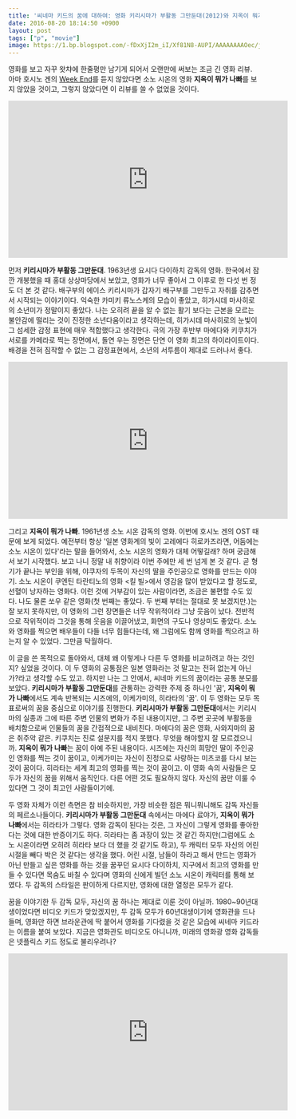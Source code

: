 ```yaml
---
title: '씨네마 키드의 꿈에 대하여: 영화 키리시마가 부활동 그만둔대(2012)와 지옥이 뭐가 나빠(2013)'
date: 2016-08-20 18:14:50 +0900
layout: post
tags: ["p", "movie"]
image: https://1.bp.blogspot.com/-fDxXjI2m_iI/Xf81N8-AUPI/AAAAAAAAOec/jJbwr8oSl9sPVJBONAm_mv99gNiUQjzUgCLcBGAsYHQ/s1600/272F224A54445C3D07.jpg
---
```


영화를 보고 자꾸 왓챠에 한줄평만 남기게 되어서 오랜만에 써보는 조금 긴 영화 리뷰. 아마 호시노 겐의 [Week End](https://youtu.be/F4kUnm4nOpI)를 듣지 않았다면 소노 시온의 영화 **지옥이 뭐가 나빠**를 보지 않았을 것이고, 그렇지 않았다면 이 리뷰를 쓸 수 없었을 것이다.

<iframe width="560" height="315" src="https://www.youtube.com/embed/KjjG0WTQ6C4" frameborder="0" allow="accelerometer; autoplay; encrypted-media; gyroscope; picture-in-picture" allowfullscreen></iframe>

먼저 **키리시마가 부활동 그만둔대**. 1963년생 요시다 다이하치 감독의 영화. 한국에서 잠깐 개봉했을 때 홍대 상상마당에서 보았고, 영화가 너무 좋아서 그 이후로 한 다섯 번 정도 더 본 것 같다. 배구부의 에이스 키리시마가 갑자기 배구부를 그만두고 자취를 감추면서 시작되는 이야기이다. 익숙한 카미키 류노스케의 모습이 좋았고, 히가시데 마사히로의 소년미가 정말이지 좋았다. 나는 오히려 끝을 알 수 없는 활기 보다는 근본을 모르는 불안감에 떨리는 것이 진정한 소년다움이라고 생각하는데, 히가시데 마사히로의 눈빛이 그 섬세한 감정 표현에 매우 적합했다고 생각한다. 극의 가장 후반부 마에다와 키쿠치가 서로를 카메라로 찍는 장면에서, 돌연 우는 장면은 단연 이 영화 최고의 하이라이트이다. 배경을 전혀 짐작할 수 없는 그 감정표현에서, 소년의 서투름이 제대로 드러나서 좋다.

<iframe width="560" height="315" src="https://www.youtube.com/embed/VvHQsCgFokQ" frameborder="0" allow="accelerometer; autoplay; encrypted-media; gyroscope; picture-in-picture" allowfullscreen></iframe>

그리고 **지옥이 뭐가 나빠**. 1961년생 소노 시온 감독의 영화. 이번에 호시노 겐의 OST 때문에 보게 되었다. 예전부터 항상 '일본 영화계의 빛이 고레에다 히로카즈라면, 어둠에는 소노 시온이 있다'라는 말을 들어와서, 소노 시온의 영화가 대체 어떻길래? 하며 궁금해서 보기 시작했다. 보고 나니 정말 내 취향이라 이번 주에만 세 번 넘게 본 것 같다. 곧 형기가 끝나는 부인을 위해, 야쿠자의 두목이 자신의 딸을 주인공으로 영화를 만드는 이야기. 소노 시온이 쿠엔틴 타란티노의 영화 <킬 빌>에서 영감을 많이 받았다고 할 정도로, 선혈이 낭자하는 영화다. 이런 것에 거부감이 있는 사람이라면, 조금은 불편할 수도 있다. 나도 물론 쏘우 같은 영화(첫 번째는 좋았다. 두 번째 부터는 절대로 못 보겠지만.)는 잘 보지 못하지만, 이 영화의 그런 장면들은 너무 작위적이라 그냥 웃음이 났다. 전반적으로 작위적이라 그것을 통해 웃음을 이끌어냈고, 화면의 구도나 영상미도 좋았다. 소노와 영화를 찍으면 배우들이 다들 너무 힘들다는데, 왜 그럼에도 함께 영화를 찍으려고 하는지 알 수 있었다. 그만큼 탁월하다.

이 글을 쓴 목적으로 돌아와서, 대체 왜 이렇게나 다른 두 영화를 비교하려고 하는 것인지? 싶었을 것이다. 이 두 영화의 공통점은 일본 영화라는 것 말고는 전혀 없는게 아닌가?라고 생각할 수도 있고. 하지만 나는 그 안에서, 씨네마 키드의 꿈이라는 공통 분모를 보았다. **키리시마가 부활동 그만둔대**를 관통하는 강력한 주제 중 하나인 '꿈', **지옥이 뭐가 나빠**에서도 계속 반복되는 시즈에의, 이케가미의, 히라타의 '꿈'. 이 두 영화는 모두 목표로써의 꿈을 중심으로 이야기를 진행한다. **키리시마가 부활동 그만둔대**에서는 키리시마의 실종과 그에 따른 주변 인물의 변화가 주된 내용이지만, 그 주변 곳곳에 부활동을 배치함으로써 인물들의 꿈을 간접적으로 내비친다. 마에다의 꿈은 영화, 사와지마의 꿈은 취주악 같은. 키쿠치는 진로 설문지를 적지 못했다. 무엇을 해야할지 잘 모르겠으니까. **지옥이 뭐가 나빠**는 꿈이 아예 주된 내용이다. 시즈에는 자신의 희망인 딸이 주인공인 영화를 찍는 것이 꿈이고, 이케가미는 자신이 진정으로 사랑하는 미츠코를 다시 보는 것이 꿈이다. 히라타는 세계 최고의 영화를 찍는 것이 꿈이고. 이 영화 속의 사람들은 모두가 자신의 꿈을 위해서 움직인다. 다른 어떤 것도 필요하지 않다. 자신의 꿈만 이룰 수 있다면 그 것이 최고인 사람들이기에.

두 영화 자체가 이런 측면은 참 비슷하지만, 가장 비슷한 점은 뭐니뭐니해도 감독 자신들의 페르소나들이다. **키리시마가 부활동 그만둔대** 속에서는 마에다 료야가, **지옥이 뭐가 나빠**에서는 히라타가 그렇다. 영화 감독이 된다는 것은, 그 자신이 그렇게 영화를 좋아한다는 것에 대한 반증이기도 하다. 히라타는 좀 과장이 있는 것 같긴 하지만(그럼에도 소노 시온이라면 오히려 히라타 보다 더 했을 것 같기도 하고), 두 캐릭터 모두 자신의 어린 시절을 빼다 박은 것 같다는 생각을 했다. 어린 시절, 남들이 하라고 해서 만드는 영화가 아닌 만들고 싶은 영화를 하는 것을 꿈꾸던 요시다 다이하치, 지구에서 최고의 영화를 만들 수 있다면 목숨도 바칠 수 있다며 영화의 신에게 빌던 소노 시온이 캐릭터를 통해 보였다. 두 감독의 스타일은 판이하게 다르지만, 영화에 대한 열정은 모두가 같다.

꿈을 이야기한 두 감독 모두, 자신의 꿈 하나는 제대로 이룬 것이 아닐까. 1980~90년대 생이었다면 비디오 키드가 맞았겠지만, 두 감독 모두가 60년대생이기에 영화관을 드나들며, 영화만 하면 브라운관에 딱 붙어서 영화를 기다렸을 것 같은 모습에 씨네마 키드라는 이름을 붙여 보았다. 지금은 영화관도 비디오도 아니니까, 미래의 영화광 영화 감독들은 넷플릭스 키드 정도로 불리우려나?

<iframe width="560" height="315" src="https://www.youtube.com/embed/oZE9IDY2IXM" frameborder="0" allow="accelerometer; autoplay; encrypted-media; gyroscope; picture-in-picture" allowfullscreen></iframe>